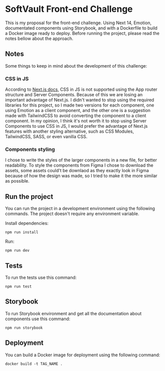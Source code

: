 # SoftVault Front-end Challenge

This is my proposal for the front-end challenge. Using Next 14, Emotion, documentated components using Storybook, and with a Dockerfile to build a Docker image ready to deploy. Before running the project, please read the notes bellow about the approach.

## Notes

Some things to keep in mind about the development of this challenge:

### CSS in JS

According to [Next.js docs](https://nextjs.org/docs/app/building-your-application/styling/css-in-js), CSS in JS is not supported using the App router structure and Server Components. Because of this we are losing an important advantage of Next.js. I didn't wanted to stop using the required libraries for this project, so I made two versions for each component, one using Emotion as a client component, and the other one is a suggestion made with TailwindCSS to avoid converting the component to a client component. In my opinion, I think it's not worth it to stop using Server Components to use CSS in JS, I would prefer the advantage of Next.js features with another styling alternative, such as CSS Modules, TailwindCSS, SASS, or even vanilla CSS.

### Components styling

I chose to write the styles of the larger components in a new file, for better readability. To style the components from Figma I chose to download the assets, some assets could't be downlaod as they exactly look in Figma because of how the design was made, so I tried to make it the more similar as possible.

## Run the project

You can run the project in a development environment using the following commands. The project doesn't require any environment variable.

Install dependencies:

    npm run install

Run:

    npm run dev

## Tests

To run the tests use this command:

    npm run test

## Storybook

To run Storybook environment and get all the documentation about components use this command:

    npm run storybook

## Deployment

You can build a Docker image for deployment using the following command:

    docker build -t TAG_NAME .
